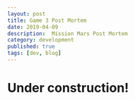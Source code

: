 ```yaml
---
layout: post
title: Game 3 Post Mortem
date: 2019-04-09
description:  Mission Mars Post Mortem
category: development
published: true
tags: [dev, blog]
---
```


# <b> Under construction! </b>
